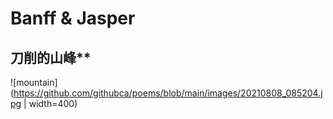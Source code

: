 # Banff & Jasper
## 刀削的山峰**
![mountain](https://github.com/githubca/poems/blob/main/images/20210808_085204.jpg | width=400)